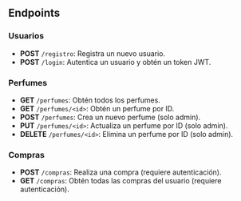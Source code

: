 ## Endpoints

### Usuarios
- **POST** `/registro`: Registra un nuevo usuario.
- **POST** `/login`: Autentica un usuario y obtén un token JWT.

### Perfumes
- **GET** `/perfumes`: Obtén todos los perfumes.
- **GET** `/perfumes/<id>`: Obtén un perfume por ID.
- **POST** `/perfumes`: Crea un nuevo perfume (solo admin).
- **PUT** `/perfumes/<id>`: Actualiza un perfume por ID (solo admin).
- **DELETE** `/perfumes/<id>`: Elimina un perfume por ID (solo admin).

### Compras
- **POST** `/compras`: Realiza una compra (requiere autenticación).
- **GET** `/compras`: Obtén todas las compras del usuario (requiere autenticación).